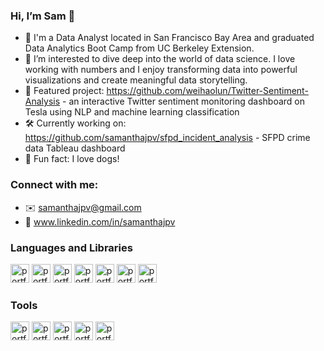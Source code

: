### Hi, I’m Sam 👋 

- 🧐 I'm a Data Analyst located in San Francisco Bay Area and graduated Data Analytics Boot Camp from UC Berkeley Extension.
- 🧠 I’m interested to dive deep into the world of data science. I love working with numbers and I enjoy transforming data into powerful visualizations and create meaningful data storytelling. 
- 👀 Featured project: https://github.com/weihaolun/Twitter-Sentiment-Analysis - an interactive Twitter sentiment monitoring dashboard on Tesla using NLP and machine learning classification
- 🛠️ Currently working on: https://github.com/samanthajpv/sfpd_incident_analysis - SFPD crime data Tableau dashboard
- 🐾 Fun fact: I love dogs! 

### Connect with me:
- ✉️ samanthajpv@gmail.com
- 🤝 www.linkedin.com/in/samanthajpv

### Languages and Libraries
<p float="left">
  <img width="30" alt="portfolio_view" src="https://user-images.githubusercontent.com/73251886/144700421-8890127a-11d4-40f1-83c3-ff0b4ec1b738.png">
  <img width="30" alt="portfolio_view" src="https://user-images.githubusercontent.com/73251886/144700813-7566ba65-464e-470d-b4f6-e8dbf30cb355.png">
  <img width="30" height="30" alt="portfolio_view" src="https://user-images.githubusercontent.com/73251886/144700864-3d054934-2efb-456e-9a64-d7e9b2aae870.png">
  <img width="30" alt="portfolio_view" src="https://user-images.githubusercontent.com/73251886/144700894-bf85781c-93e5-45e1-92ef-5abac4b1814c.png">
  <img width="30" alt="portfolio_view" src="https://user-images.githubusercontent.com/73251886/144700940-0db0a165-6960-4d55-9a63-6d592b2ae7a1.png">
  <img width="30" height="30" alt="portfolio_view" src="https://user-images.githubusercontent.com/73251886/144701249-96fdeb30-a38b-4059-b7e0-cd464b79b184.png">
  <img width="30" alt="portfolio_view" src="https://user-images.githubusercontent.com/73251886/144701043-97f57ecb-caff-45fc-a958-c8193fac59c2.png">
</p>

### Tools
<p float="left">
  <img width="30" alt="portfolio_view" src="https://user-images.githubusercontent.com/73251886/144701022-81f2b978-c4f1-49a6-b786-50fbaa5ca8f4.png">  
  <img width="30" alt="portfolio_view" src="https://user-images.githubusercontent.com/73251886/144701083-9bdff21a-ee56-400e-822e-c0b0687f7def.png">
  <img width="30" alt="portfolio_view" src="https://user-images.githubusercontent.com/73251886/144701275-8c37dcc0-db76-4edf-b0ab-a2f34de207b0.png">
  <img width="30" alt="portfolio_view" src="https://user-images.githubusercontent.com/73251886/144701293-c70c846a-b143-493e-a07b-6fe3dbb0f1a1.png">
  <img width="30" alt="portfolio_view" src="https://user-images.githubusercontent.com/73251886/144701307-2c001b8c-fc4a-41c4-bcf3-f5721df5a08f.png">
</p>



<!---
samanthajpv/samanthajpv is a ✨ special ✨ repository because its `README.md` (this file) appears on your GitHub profile.
You can click the Preview link to take a look at your changes.
--->
